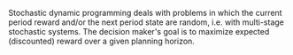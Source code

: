 
Stochastic dynamic programming deals with problems in which the current period reward and/or the next period state are random, i.e. with multi-stage stochastic systems. The decision maker's goal is to maximize expected (discounted) reward over a given planning horizon.
